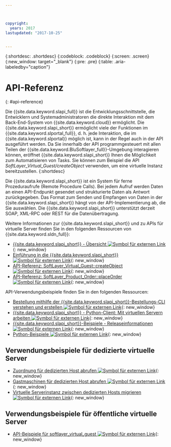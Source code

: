 ```yaml
---



copyright:
  years: 2017
lastupdated: "2017-10-25"


---
```


{:shortdesc: .shortdesc}
{:codeblock: .codeblock}
{:screen: .screen}
{:new_window: target="_blank"}
{:pre: .pre}
{:table: .aria-labeledby="caption"}

# API-Referenz
{: #api-reference} 

Die {{site.data.keyword.slapi_full}} ist die Entwicklungsschnittstelle, die Entwicklern und Systemadministratoren die direkte Interaktion mit dem Back-End-System von {{site.data.keyword.cloud}} ermöglicht. Die {{site.data.keyword.slapi_short}} ermöglicht viele der Funktionen im {{site.data.keyword.slportal_full}}, d. h. jede Interaktion, die im {{site.data.keyword.slportal}} möglich ist, kann in der Regel auch in der API ausgeführt werden. Da Sie innerhalb der API programmgesteuert mit allen Teilen der {{site.data.keyword.BluSoftlayer_full}}-Umgebung interagieren können, eröffnet {{site.data.keyword.slapi_short}} Ihnen die Möglichkeit zum Automatisieren von Tasks. Sie können zum Beispiel die API *SoftLayer_Virtual_Guest/createObject* verwenden, um eine virtuelle Instanz bereitzustellen.
{:shortdesc}

Die {{site.data.keyword.slapi_short}} ist ein System für ferne Prozeduraufrufe (Remote Procedure Calls). Bei jedem Aufruf werden Daten an einen API-Endpunkt gesendet und strukturierte Daten als Antwort zurückgegeben. Das Format zum Senden und Empfangen von Daten in der {{site.data.keyword.slapi_short}} hängt von der API-Implementierung ab, die Sie auswählen. Die {{site.data.keyword.slapi_short}} unterstützt derzeit SOAP, XML-RPC oder REST für die Datenübertragung.

Weitere Informationen zur {{site.data.keyword.slapi_short}} und zu APIs für virtuelle Server finden Sie in den folgenden Ressourcen von {{site.data.keyword.sldn_full}}:
* [{{site.data.keyword.slapi_short}} - Übersicht ![Symbol für externen Link](../icons/launch-glyph.svg "Symbol für externen Link")](https://softlayer.github.io/reference/softlayerapi/){: new_window}
* [Einführung in die {{site.data.keyword.slapi_short}} ![Symbol für externen Link](../icons/launch-glyph.svg "Symbol für externen Link")](https://softlayer.github.io/article/getting-started/){: new_window}
* [API-Referenz: SoftLayer_Virtual_Guest::createObject ![Symbol für externen Link](../icons/launch-glyph.svg "Symbol für externen Link")](https://softlayer.github.io/reference/services/SoftLayer_Virtual_Guest/createObject/){: new_window}
* [API-Referenz: SoftLayer_Product_Order::placeOrder ![Symbol für externen Link](../icons/launch-glyph.svg "Symbol für externen Link")](https://softlayer.github.io/reference/services/SoftLayer_Product_Order/placeOrder/){: new_window}

API-Verwendungsbeispiele finden Sie in den folgenden Ressourcen:
* [Bestellung mithilfe der {{site.data.keyword.slapi_short}}-Bestellungs-CLI verstehen und erstellen ![Symbol für externen Link](../icons/launch-glyph.svg "Symbol für externen Link")](https://softlayer.github.io/article/understanding-ordering/){: new_window}
* [{{site.data.keyword.slapi_short}} - Python-Client: Mit virtuellen Servern arbeiten ![Symbol für externen Link](../icons/launch-glyph.svg "Symbol für externen Link")](http://softlayer-python.readthedocs.io/en/latest/cli/vs.html){: new_window}
* [{{site.data.keyword.slapi_short}}-Beispiele - Releaseinformationen ![Symbol für externen Link](../icons/launch-glyph.svg "Symbol für externen Link")](https://softlayer.github.io/){: new_window}
* [Python-Beispiele ![Symbol für externen Link](../icons/launch-glyph.svg "Symbol für externen Link")](https://softlayer.github.io/python/){: new_window}

## Verwendungsbeispiele für dedizierte virtuelle Server
* [Zuordnung für dedizierten Host abrufen ![Symbol für externen Link](../icons/launch-glyph.svg "Symbol für externen Link")](https://softlayer.github.io/python/getDediHostAllocation/){: new_window}
* [Gastmaschinen für dedizierten Host abrufen ![Symbol für externen Link](../icons/launch-glyph.svg "Symbol für externen Link")](https://softlayer.github.io/python/getDedicatedHostGuests/){: new_window}
* [Virtuelle Serverinstanz zwischen dedizierten Hosts migrieren ![Symbol für externen Link](../icons/launch-glyph.svg "Symbol für externen Link")](https://softlayer.github.io/python/migrateDedicatedHost.py/){: new_window}

## Verwendungsbeispiele für öffentliche virtuelle Server
* [API-Beispiele für softlayer_virtual_guest ![Symbol für externen Link](../icons/launch-glyph.svg "Symbol für externen Link")](https://softlayer.github.io/classes/softlayer_virtual_guest/){: new_window}
